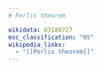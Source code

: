 ```yaml
---
# Perlis theorem

wikidata: Q3180727
msc_classification: "05"
wikipedia_links:
  - "[[Perlis theorem]]"
---
```

